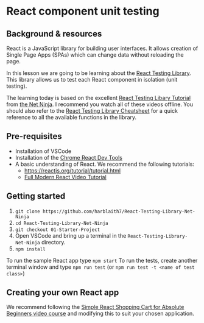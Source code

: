 # React component unit testing

## Background & resources

React is a JavaScript library for building user interfaces. It allows creation of Single Page Apps (SPAs) which can change data without reloading the page.

In this lesson we are going to be learning about the [React Testing Library](https://testing-library.com/docs/react-testing-library/intro/). This library allows us to test each React component in isolation (unit testing).

The learning today is based on the excellent [React Testing Libary Tutorial](https://www.youtube.com/playlist?list=PL4cUxeGkcC9gm4_-5UsNmLqMosM-dzuvQ) from [the Net Ninja](https://www.youtube.com/c/TheNetNinja). I recommend you watch all of these videos offline. You should also refer to the [React Testing Library Cheatsheet](https://testing-library.com/docs/react-testing-library/cheatsheet) for a quick reference to all the available functions in the library.

## Pre-requisites
* Installation of VSCode
* Installation of the [Chrome React Dev Tools](https://chrome.google.com/webstore/detail/react-developer-tools/fmkadmapgofadopljbjfkapdkoienihi?hl=en)
* A basic understanding of React. We recommend the following tutorials:
   * https://reactjs.org/tutorial/tutorial.html
   * [Full Modern React Video Tutorial](https://www.youtube.com/playlist?list=PL4cUxeGkcC9gZD-Tvwfod2gaISzfRiP9d) 

## Getting started
1. `git clone https://github.com/harblaith7/React-Testing-Library-Net-Ninja`
1. `cd React-Testing-Library-Net-Ninja`
1. `git checkout 01-Starter-Project`
1. Open VSCode and bring up a terminal in the `React-Testing-Library-Net-Ninja` directory.
1. `npm install`

To run the sample React app type `npm start`
To run the tests, create another terminal window and type `npm run test` (or `npm run test -t <name of test class>`)

## Creating your own React app
We recommend following the [Simple React Shopping Cart for Absolute Beginners video course](https://www.youtube.com/watch?v=AmIdY1Eb8tY) and modifying this to suit your chosen application.
